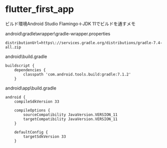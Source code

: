 # flutter_first_app

ビルド環境Android Studio Flamingo＋JDK 11でビルドを通すメモ

android\gradle\wrapper\gradle-wrapper.properties
```
distributionUrl=https\://services.gradle.org/distributions/gradle-7.4-all.zip
```

android\build.gradle
```
buildscript {
    dependencies {
        classpath 'com.android.tools.build:gradle:7.1.2'
    }
```

android\app\build.gradle
```
android {
    compileSdkVersion 33

    compileOptions {
        sourceCompatibility JavaVersion.VERSION_11
        targetCompatibility JavaVersion.VERSION_11
    }

    defaultConfig {
        targetSdkVersion 33
    }
```
